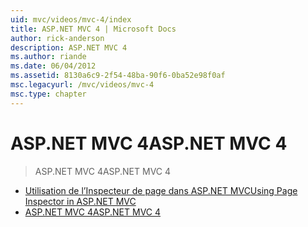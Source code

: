 ```yaml
---
uid: mvc/videos/mvc-4/index
title: ASP.NET MVC 4 | Microsoft Docs
author: rick-anderson
description: ASP.NET MVC 4
ms.author: riande
ms.date: 06/04/2012
ms.assetid: 8130a6c9-2f54-48ba-90f6-0ba52e98f0af
msc.legacyurl: /mvc/videos/mvc-4
msc.type: chapter
---
```

<a name="aspnet-mvc-4"></a><span data-ttu-id="ca108-103">ASP.NET MVC 4</span><span class="sxs-lookup"><span data-stu-id="ca108-103">ASP.NET MVC 4</span></span>
====================
> <span data-ttu-id="ca108-104">ASP.NET MVC 4</span><span class="sxs-lookup"><span data-stu-id="ca108-104">ASP.NET MVC 4</span></span>


- [<span data-ttu-id="ca108-105">Utilisation de l’Inspecteur de page dans ASP.NET MVC</span><span class="sxs-lookup"><span data-stu-id="ca108-105">Using Page Inspector in ASP.NET MVC</span></span>](using-page-inspector-in-aspnet-mvc.md)
- [<span data-ttu-id="ca108-106">ASP.NET MVC 4</span><span class="sxs-lookup"><span data-stu-id="ca108-106">ASP.NET MVC 4</span></span>](aspnet-mvc-4.md)
